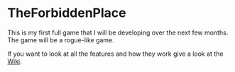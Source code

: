 # TheForbiddenPlace

This is my first full game that I will be developing over the next few months. The game will be a rogue-like game. 

If you want to look at all the features and how they work give a look at the [Wiki](https://github.com/MikeHuijgen/TheForbiddenPlace/wiki).
